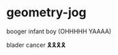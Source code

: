 # geometry-jog
booger infant boy (OHHHHH YAAAA)










































































































































































































































blader cancer
🎗️🎗️🎗️🎗️
